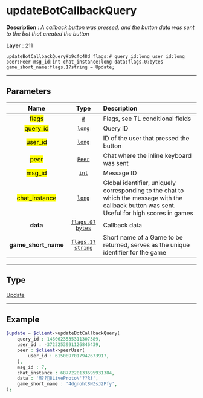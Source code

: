 # updateBotCallbackQuery

**Description** : *A callback button was pressed, and the button data was sent to the bot that created the button*

**Layer** : 211

```tl
updateBotCallbackQuery#b9cfc48d flags:# query_id:long user_id:long peer:Peer msg_id:int chat_instance:long data:flags.0?bytes game_short_name:flags.1?string = Update;
```

---

## Parameters

| Name | Type | Description |
| :---: | :---: | :--- |
| <mark>flags</mark> | [`#`](type/#) | Flags, see TL conditional fields |
| <mark>query_id</mark> | [`long`](type/long) | Query ID |
| <mark>user_id</mark> | [`long`](type/long) | ID of the user that pressed the button |
| <mark>peer</mark> | [`Peer`](type/Peer) | Chat where the inline keyboard was sent |
| <mark>msg_id</mark> | [`int`](type/int) | Message ID |
| <mark>chat_instance</mark> | [`long`](type/long) | Global identifier, uniquely corresponding to the chat to which the message with the callback button was sent. Useful for high scores in games |
| **data** | [`flags.0?bytes`](type/bytes) | Callback data |
| **game_short_name** | [`flags.1?string`](type/string) | Short name of a Game to be returned, serves as the unique identifier for the game |

---

## Type

[Update](type/Update)

---

## Example

```php
$update = $client->updateBotCallbackQuery(
	query_id : 1460623535311307389,
	user_id : -3723253991126846439,
	peer : $client->peerUser(
		user_id : 6150897017942673917,
	),
	msg_id : 7,
	chat_instance : 6877220133695931384,
	data : 'M??8LiveProto\'??R!',
	game_short_name : '4dgnoht8NZsJ2Pfy',
);
```